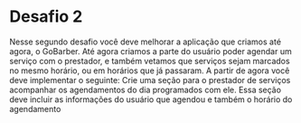 # Desafio 2

Nesse segundo desafio você deve melhorar a aplicação que criamos até agora, o GoBarber.
Até agora criamos a parte do usuário poder agendar um serviço com o prestador, e também
vetamos que serviços sejam marcados no mesmo horário, ou em horários que já passaram.
A partir de agora você deve implementar o seguinte:
Crie uma seção para o prestador de serviços acompanhar os agendamentos do dia
programados com ele. Essa seção deve incluir as informações do usuário que agendou e
também o horário do agendamento
